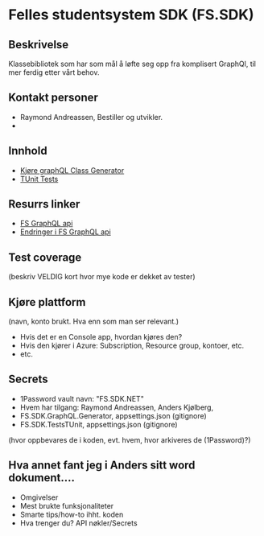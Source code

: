 # Felles studentsystem SDK (FS.SDK)

## Beskrivelse
Klassebibliotek som har som mål å løfte seg opp fra komplisert GraphQl, til mer ferdig etter vårt behov. 

## Kontakt personer
- Raymond Andreassen, Bestiller og utvikler. 
- 

## Innhold
- [Kjøre graphQL Class Generator](FS.SDK.GraphQL.Generator/Readme.md)
- [TUnit Tests](FS.SDK.TestsTUnit/Readme.md)


## Resurrs linker
- [FS GraphQL api](https://fs.sikt.no/apier/graphql/)
- [Endringer i FS GraphQL api](https://www.fellesstudentsystem.no/FS-produkt/integrasjonstjenester/endringer/endringer-i-fs-graphql-api.html)

## Test coverage 
(beskriv VELDIG kort hvor mye kode er dekket av tester)

## Kjøre plattform 
(navn, konto brukt. Hva enn som man ser relevant.) 
- Hvis det er en Console app, hvordan kjøres den?
- Hvis den kjører i Azure: Subscription, Resource group, kontoer, etc.
- etc.

## Secrets
- 1Password vault navn: "FS.SDK.NET"
- Hvem har tilgang: Raymond Andreassen, Anders Kjølberg,
- FS.SDK.GraphQL.Generator, appsettings.json (gitignore)
- FS.SDK.TestsTUnit, appsettings.json (gitignore)

(hvor oppbevares de i koden, evt. hvem, hvor arkiveres de (1Password)?) 

## Hva annet fant jeg i Anders sitt word dokument.... 
- Omgivelser 
- Mest brukte funksjonaliteter 
- Smarte tips/how-to ihht. koden 
- Hva trenger du? API nøkler/Secrets 



